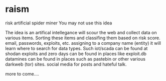 # raism
risk artificial spider miner
You may not use this idea

The idea is an artifical intellegance will scour the web and collect data on various items.
Sorting these items and classifing them based on risk score.
email, passwords, exploits, etc.
assigning to a company name (entity)
it will learn where to search for data types. Such iot/scada can be found at shodan
exploits and zero days can be found in places like exploit.db 
datamines can be found in places such as pastebin or other various darkweb (tor) sites.
social media for posts and hateful talk.


more to come....
